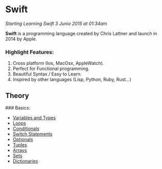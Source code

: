 # Swift

*Starting Learning Swift 3 Junio 2015 at 01:34am*

**Swift** is a programming language created by Chris Lattner and launch in 2014 by Apple.

### Highlight Features:

1. Cross platform (Ios, MacOsx, AppleWatch).
2. Perfect for Functional programming.
3. Beautiful Syntax / Easy to Learn.
4. Inspired by other languages (Lisp, Python, Ruby, Rust...)

## Theory

### Basics:

- [Variables and Types](./Theory/Basics/VariablesAndTypes.md)
- [Loops](./Theory/Basics/Loops.md)
- [Conditionals](./Theory/Basics/Conditionals.md)
- [Switch Statements](./Theory/Basics/Switch.md)
- [Optionals](./Theory/Basics/Optionals.md)
- [Tuples](./Theory/Basics/Tuples.md)
- [Arrays](./Theory/Basics/Arrays.md)
- [Sets](./Theory/Basics/Sets.md)
- [Dictionaries](./Theory/Basics/Dictionaries.md)
